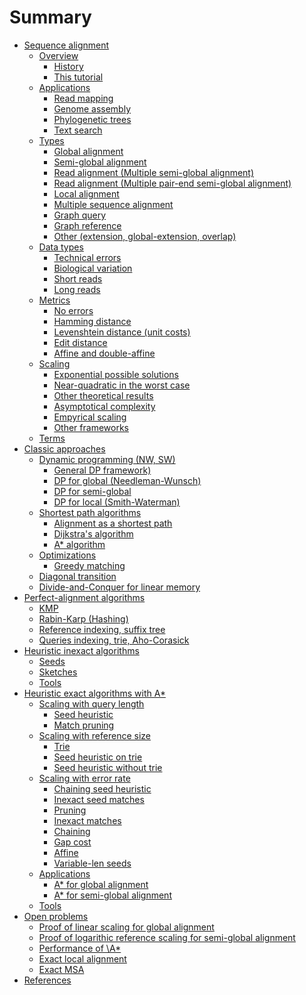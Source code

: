 # Summary

- [Sequence alignment]()
    - [Overview](overview.md)
        - [History](history.md)
        - [This tutorial](tutorial.md)
    - [Applications]()
        - [Read mapping]()
        - [Genome assembly]()
        - [Phylogenetic trees]()
        - [Text search]()
    - [Types](types.md)
        - [Global alignment]()
        - [Semi-global alignment]()
        - [Read alignment (Multiple semi-global alignment)]()
        - [Read alignment (Multiple pair-end semi-global alignment)]()
        - [Local alignment]()
        - [Multiple sequence alignment]()
        - [Graph query]()
        - [Graph reference]()
        - [Other (extension, global-extension, overlap)]()
    - [Data types]()
        - [Technical errors]()
        - [Biological variation]()
        - [Short reads]()
        - [Long reads]()
    - [Metrics]()
        - [No errors]()
        - [Hamming distance]()
        - [Levenshtein distance (unit costs)]()
        - [Edit distance]()
        - [Affine and double-affine]()
    - [Scaling]()
        - [Exponential possible solutions]()
        - [Near-quadratic in the worst case]()
        - [Other theoretical results]()
        - [Asymptotical complexity]()
        - [Empyrical scaling]()
        - [Other frameworks]()
    - [Terms](terms.md)
- [Classic approaches]()
    - [Dynamic programming (NW, SW)](dp.md)
        - [General DP framework)]()
        - [DP for global (Needleman-Wunsch)]()
        - [DP for semi-global]()
        - [DP for local (Smith-Waterman)]()
    - [Shortest path algorithms]()
        - [Alignment as a shortest path]()
        - [Dijkstra's algorithm]()
        - [A\* algorithm]()
    - [Optimizations]()
        - [Greedy matching]()
    - [Diagonal transition]()
    - [Divide-and-Conquer for linear memory]()
- [Perfect-alignment algorithms]()
    - [KMP]()
    - [Rabin-Karp (Hashing)]()
    - [Reference indexing, suffix tree]()
    - [Queries indexing, trie, Aho-Corasick]()
- [Heuristic inexact algorithms]()
    - [Seeds]()
    - [Sketches]()
    - [Tools]()
- [Heuristic exact algorithms with A\*]()
    - [Scaling with query length]()
        - [Seed heuristic]()
        - [Match pruning]()
    - [Scaling with reference size]()
        - [Trie]()
        - [Seed heuristic on trie]()
        - [Seed heuristic without trie]()
    - [Scaling with error rate]()
        - [Chaining seed heuristic]()
        - [Inexact seed matches]()
        - [Pruning]()
        - [Inexact matches]()
        - [Chaining]()
        - [Gap cost]()
        - [Affine]()
        - [Variable-len seeds]()
    - [Applications]()
        - [A\* for global alignment]()
        - [A\* for semi-global alignment](astar-semiglobal.md)
    - [Tools]()
- [Open problems]()
    - [Proof of linear scaling for global alignment]()
    - [Proof of logarithic reference scaling for semi-global alignment]()
    - [Performance of \A*]()
    - [Exact local alignment]()
    - [Exact MSA]()
- [References]()
